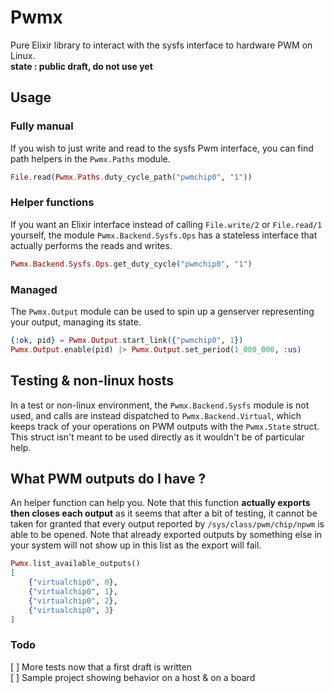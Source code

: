 # Pwmx  
Pure Elixir library to interact with the sysfs interface to hardware PWM on Linux.  
**state : public draft, do not use yet**

## Usage  

### Fully manual  
If you wish to just write and read to the sysfs Pwm interface, you can find path helpers in the `Pwmx.Paths` module.  

```elixir
File.read(Pwmx.Paths.duty_cycle_path("pwmchip0", "1"))
```

### Helper functions  
If you want an Elixir interface instead of calling `File.write/2` or `File.read/1` yourself, the module `Pwmx.Backend.Sysfs.Ops` has a stateless interface that actually performs the reads and writes.
```elixir
Pwmx.Backend.Sysfs.Ops.get_duty_cycle("pwmchip0", "1")
```

### Managed
The `Pwmx.Output` module can be used to spin up a genserver representing your output, managing its state.  
```elixir
{:ok, pid} = Pwmx.Output.start_link({"pwmchip0", 1})  
Pwmx.Output.enable(pid) |> Pwmx.Output.set_period(1_000_000, :us)  
```

## Testing & non-linux hosts
In a test or non-linux environment, the `Pwmx.Backend.Sysfs` module is not used, and calls are instead dispatched to `Pwmx.Backend.Virtual`, which keeps track of your operations on PWM outputs with the `Pwmx.State` struct. This struct isn't meant to be used directly as it wouldn't be of particular help.

## What PWM outputs do I have ?

An helper function can help you. Note that this function **actually exports then closes each output** as it seems that after a bit of testing, it cannot be taken for granted that every output reported by `/sys/class/pwm/chip/npwm` is able to be opened. Note that already exported outputs by something else in your system will not show up in this list as the export will fail.

```elixir
Pwmx.list_available_outputs()
[
    {"virtualchip0", 0},
    {"virtualchip0", 1},
    {"virtualchip0", 2},
    {"virtualchip0", 3}
]
```

### Todo

[ ] More tests now that a first draft is written  
[ ] Sample project showing behavior on a host & on a board  


